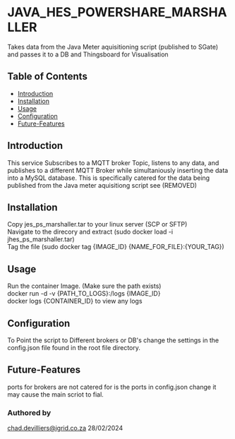 # JAVA_HES_POWERSHARE_MARSHALLER

Takes data from the Java Meter aquisitioning script (published to SGate) and passes it to a DB and Thingsboard for Visualisation

## Table of Contents

- [Introduction](#introduction)
- [Installation](#installation)
- [Usage](#usage)
- [Configuration](#configuration)
- [Future-Features](#future-features)

## Introduction

This service Subscribes to a MQTT broker Topic, listens to any data, and publishes to a different MQTT Broker while simultaniously inserting the data into a MySQL database. This is specifically catered for the data being published from the Java meter aquisitiong script see (REMOVED)

## Installation

Copy jes_ps_marshaller.tar to your linux server (SCP or SFTP) <br/>
Navigate to the direcory and extract (sudo docker load -i jhes_ps_marshaller.tar) <br/>
Tag the file (sudo docker tag {IMAGE_ID} {NAME_FOR_FILE}:{YOUR_TAG}) <br>

## Usage

Run the container Image. (Make sure the path exists) <br/>
docker run -d -v {PATH_TO_LOGS}:/logs {IMAGE_ID} <br/>
docker logs {CONTAINER_ID} to view any logs 

## Configuration
To Point the script to Different brokers or DB's change the settings in the config.json file found in the root file directory.

## Future-Features
ports for brokers are not catered for is the ports in config.json change it may cause the main scriot to fial.


### Authored by
chad.devilliers@igrid.co.za
28/02/2024